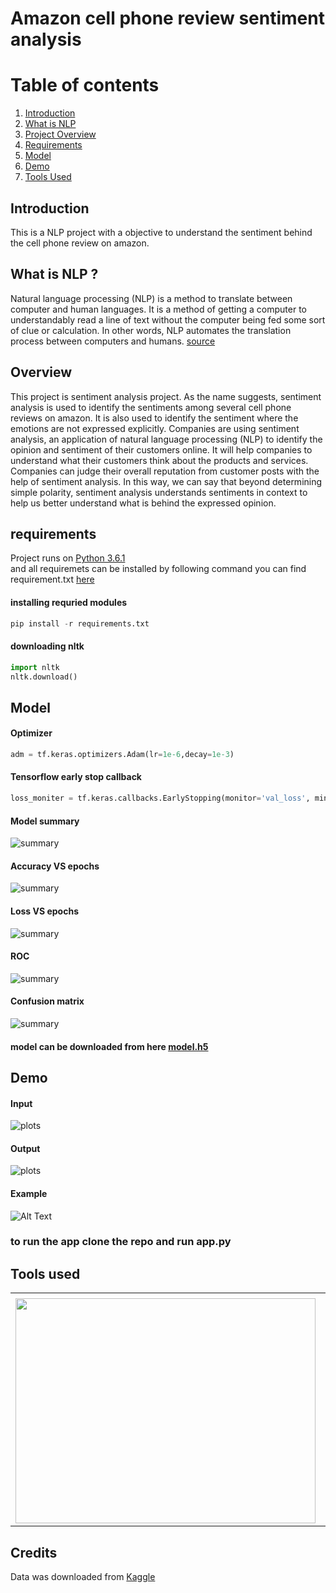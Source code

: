 # Amazon cell phone review sentiment analysis

# Table of contents
1. [Introduction](#introduction)
2. [What is NLP](#Dash)
3. [Project Overview](#Overview)
4. [Requirements](#req)
5. [Model](#model)
5. [Demo](#Demo)
6. [Tools Used](#tools)




## Introduction <a name="introduction"></a>
 This is a NLP project with a objective to understand the sentiment behind the cell phone review on amazon.



## What is NLP ? <a name="Dash"></a>


Natural language processing (NLP) is a method to translate between computer and human languages. It is a method of getting a computer to understandably read a line of text without the computer being fed some sort of clue or calculation. In other words, NLP automates the translation process between computers and humans. [source](https://www.techopedia.com/definition/653/natural-language-processing-nlp)


## Overview<a name  = "Overview"></a>
This project is sentiment analysis project. As the name suggests, sentiment analysis is used to identify the sentiments among several cell phone reviews on amazon. It is also used to identify the sentiment where the emotions are not expressed explicitly. Companies are using sentiment analysis, an application of natural language processing (NLP) to identify the opinion and sentiment of their customers online. It will help companies to understand what their customers think about the products and services. Companies can judge their overall reputation from customer posts with the help of sentiment analysis. In this way, we can say that beyond determining simple polarity, sentiment analysis understands sentiments in context to help us better understand what is behind the expressed opinion.



## requirements<a name  = "req"></a>
Project runs on [Python 3.6.1](https://www.python.org/downloads/release/python-361/ "Download Python 3.6.1")  
and all requiremets can be installed by following command you can find requirement.txt [here](https://github.com/SampathHN/Stock_screaner_dash/blob/master/requirements.txt "requirements.txt")
#### installing requried modules
```python
pip install -r requirements.txt
```
#### downloading nltk 
```python
import nltk
nltk.download()
````

## Model<a name  = "model"></a>  
#### Optimizer
```python
adm = tf.keras.optimizers.Adam(lr=1e-6,decay=1e-3)
```

#### Tensorflow early stop callback 
````python
loss_moniter = tf.keras.callbacks.EarlyStopping(monitor='val_loss', min_delta=0.0001, patience=5, verbose=1, mode='auto',baseline=None, restore_best_weights=False)
````
#### Model summary

![summary](img/summary.png)

#### Accuracy VS epochs

![summary](img/accuracy.png)

####  Loss VS epochs

![summary](img/loss.png)

#### ROC

![summary](img/roc.png)

#### Confusion matrix

![summary](img/cm.png)

#### model can be downloaded from here [model.h5](https://drive.google.com/file/d/1pmT2Udil-BIFNH1z2HD4beTACx2zjMNQ/view?usp=sharing "Trained model")


## Demo<a name  = "Demo"></a>
#### Input 

![plots](img/home.png)

#### Output

![plots](img/result.png)

#### Example

![Alt Text](img/example.gif)


### to run the app clone the repo and run app.py


## Tools used <a name="tools"></a>


<table>
  <tr>
    <td></td>
     <td></td>
     <td></td>
  </tr>
  <tr>
    <td><img src="https://external-content.duckduckgo.com/iu/?u=https%3A%2F%2Ftse1.mm.bing.net%2Fth%3Fid%3DOIP.g74faIHEwU84W3Y8s0L3rQHaDc%26pid%3DApi&f=1" width=480 height=360></td>
    <td><img src="https://external-content.duckduckgo.com/iu/?u=https%3A%2F%2Ftse1.mm.bing.net%2Fth%3Fid%3DOIP.GVvohkgdf-42P6R9CwEYBwHaC5%26pid%3DApi&f=1" width=480 height=360></td>
    
  </tr>
 </table>


 ## Credits  
Data was downloaded from [Kaggle](https://www.kaggle.com/grikomsn/amazon-cell-phones-reviews "Amazon Cell Phones Reviews")  

